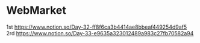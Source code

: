 # WebMarket
 1st https://www.notion.so/Day-32-ff8f6ca3b4414ae8bbeaf449254d9af5 <br>
 2rd https://www.notion.so/Day-33-e9635a323012489a983c27fb70582a94 <br>
